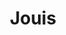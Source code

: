 ---
title: "Jouis"
summary: "Jouis are a 5 piece band based in Brighton, UK. Combining Jazz, Psychedelia and Progressive Rock, their sounds are designed to open your mind, and spirit you away to new lucid dimensions. Jouis is a French word roughly translated as 'high enjoyment' , a philosophy the band has upheld since its inception in 2008 at the Brighton Institute of Modern Music. Playing regular shows across the UK, they quickly began cultivating a dedicated fan base, releasing 2 EPs and a 7” single, and drawing the attention of BBC 6 Music. Fast forward to June 2013, and Jouis embarked on a mission to build their own analogue studio in an office block in Brighton – a space where they now live and work. With the help from producer Phill Brown , they recorded their debut album, Dojo, live to tape. The resulting 9 tracks make for bold, confident, listening. Opening track All That Is And Is One flutters through wandering whimsy, shimmering guitar work and an ever propulsive rhythmic flex. Elsewhere Lp’s spindly opening guitar line evolves the track into Tame Impala territory, before the album truly finds its groove in a psychotropic mix of jazz and beat grooves, gentle psychedelia, and perfect four part Magical Mystery Tour-esque harmonies. You get the feeling that every passage has been poured over by the band. Jouis named their album Dojo. It’s a place of learning and a state of mind. Their journey from building the studio, through recording to tape, to releasing, has been a learning curve. On Dojo, Jouis embrace that curve, turning it inside out and intertwining it with their own personalities and ethos. Jouis have appeared at: Glastonbury, Secret Garden Party, Lounge On The Farm and Camden Crawl. Members: Members: Louis Pavlo , Joe Potter , Joe Woodham , Jack Dunwoody , Adam Johnson"
image: "jouis.jpg"
apple_music_artist_url: "https://music.apple.com/gb/artist/jouis/320815609"
---